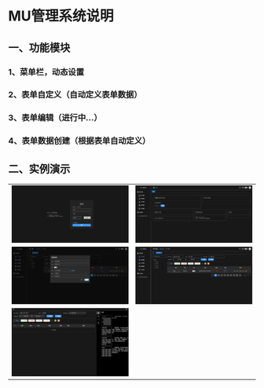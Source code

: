# MU管理系统说明
## 一、功能模块

### 1、菜单栏，动态设置

### 2、表单自定义（自动定义表单数据）

### 3、表单编辑（进行中...）

### 4、表单数据创建（根据表单自动定义）

## 二、实例演示

<table>
    <tr>
        <td><img src="https://raw.githubusercontent.com/muerp/erp/main/document/login.png"/></td>
        <td><img src="https://raw.githubusercontent.com/muerp/erp/main/document/home.png"/></td>
    </tr>
    <tr>
        <td><img src="https://raw.githubusercontent.com/muerp/erp/main/document/create.png"/></td>
        <td><img src="https://raw.githubusercontent.com/muerp/erp/main/document/table.png"/></td>
    </tr>
    <tr>
        <td><img src="https://raw.githubusercontent.com/muerp/erp/main/document/editor.png"/></td>
    </tr>
</table>